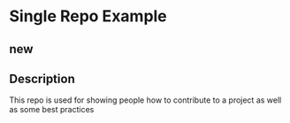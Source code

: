 # Single Repo Example

## new

## Description
This repo is used for showing people how to contribute to a project as well as some best practices
